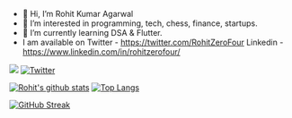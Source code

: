- 👋 Hi, I’m Rohit Kumar Agarwal
- 👀 I’m interested in programming, tech, chess, finance, startups.
- 🌱 I’m currently learning DSA & Flutter.
- I am available on 
    Twitter - https://twitter.com/RohitZeroFour
    Linkedin - https://www.linkedin.com/in/rohitzerofour/
    
    
![](https://komarev.com/ghpvc/?username=rohitzerofour)
[![Twitter](https://img.shields.io/twitter/url/https/twitter.com/cloudposse.svg?style=social&label=Follow%20%40rohitzerofour)](https://twitter.com/rohitzerofour)
    
    
[![Rohit's github stats](https://github-readme-stats.vercel.app/api?username=rohitzerofour&count_private=true&show_icons=true&theme=radical&hide_rank=false)](https://github.com/anuraghazra/github-readme-stats)
[![Top Langs](https://github-readme-stats.vercel.app/api/top-langs/?username=anuraghazra&layout=compact)](https://github.com/anuraghazra/github-readme-stats)
<!--- ![Leetcode Stats](https://leetcard.jacoblin.cool/rohitzerofour) --->
[![GitHub Streak](https://streak-stats.demolab.com/?user=rohitzerofour)](https://git.io/streak-stats)


<!---
rohitzerofour/rohitzerofour is a ✨ special ✨ repository because its `README.md` (this file) appears on your GitHub profile.
You can click the Preview link to take a look at your changes.
--->
